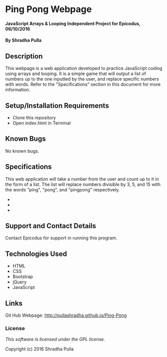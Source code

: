 # Ping Pong Webpage

#### JavaScript Arrays & Looping Independent Project for Epicodus, 06/10/2016

#### By Shradha Pulla

## Description

This webpage is a web application developed to practice JavaScript coding using arrays and looping. It is a simple game that will output a list of numbers up to the one inputted by the user, and replace specific numbers with words. Refer to the "Specifications" section in this document for more information.

## Setup/Installation Requirements

* Clone this repository
* Open index.html in Terminal

## Known Bugs

No known bugs.

## Specifications

This web application will take a number from the user and count up to it in the form of a list. The list will replace numbers divisible by 3, 5, and 15 with the words "ping", "pong", and "pingpong" respectively.

*
*
*

## Support and Contact Details

Contact Epicodus for support in running this program.

## Technologies Used

* HTML
* CSS
* Bootstrap
* jQuery
* JavaScript

## Links

Git Hub Webpage: http://pullashradha.github.io/Ping-Pong

### License

*This software is licensed under the GPL license.*

Copyright (c) 2016 Shradha Pulla
